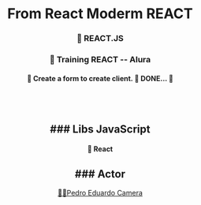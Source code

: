 
<h1 align="center">From React Moderm REACT</h1>

<h3 align="center">
    🔗 REACT.JS 
</h3>

<h3 align="center">
    🔗 Training REACT -- Alura
</h3>

<h4 align="center"> 
  🚧 Create a form to create client.
  🚀 DONE...  🚧
</h4>
<br><br>


<h2 align="center"> ### Libs JavaScript</h2>
<h4 align="center"> 
  🚧 React
</h4>



<h2 align="center"> ### Actor</h2>

<p align="center">
 <a href="https://www.linkedin.com/in/pedro-eduardo-camera/" title="Pedro Eduardo Camera">🚀🚀Pedro Eduardo Camera </a><br />
 <br />


</p>